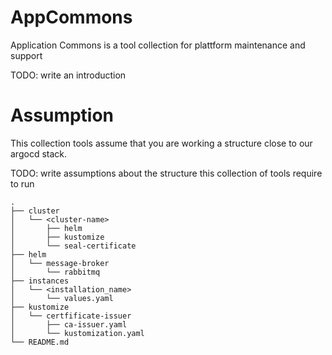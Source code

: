# AppCommons
Application Commons is a tool collection for plattform maintenance and support

TODO: write an introduction

# Assumption

This collection tools assume that you are working a structure close to our argocd stack.

TODO: write assumptions about the structure this collection of tools require to run


```console
.
├── cluster
│   └── <cluster-name>
│       ├── helm
│       ├── kustomize
│       └── seal-certificate
├── helm
│   └── message-broker
│       └── rabbitmq
├── instances
│   └── <installation_name>
│       └── values.yaml
├── kustomize
│   └── certfificate-issuer
│       ├── ca-issuer.yaml
│       └── kustomization.yaml
└── README.md
```